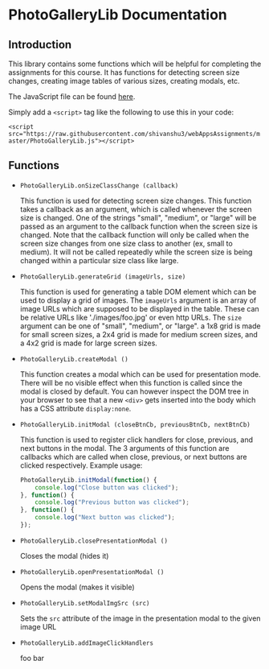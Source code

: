# PhotoGalleryLib Documentation

## Introduction

This library contains some functions which will be helpful for completing the assignments for this course. It has functions for detecting screen size changes, creating image tables of various sizes, creating modals, etc.

The JavaScript file can be found [here](https://github.com/shivanshu3/webAppsAssignments/blob/master/PhotoGalleryLib.js).

Simply add a `<script>` tag like the following to use this in your code:

`<script src="https://raw.githubusercontent.com/shivanshu3/webAppsAssignments/master/PhotoGalleryLib.js"></script>`

## Functions

- `PhotoGalleryLib.onSizeClassChange (callback)`

    This function is used for detecting screen size changes. This function takes a callback as an argument, which is called whenever the screen size is changed. One of the strings "small", "medium", or "large" will be passed as an argument to the callback function when the screen size is changed. Note that the callback function will only be called when the screen size changes from one size class to another (ex, small to medium). It will not be called repeatedly while the screen size is being changed within a particular size class like large.

- `PhotoGalleryLib.generateGrid (imageUrls, size)`

    This function is used for generating a table DOM element which can be used to display a grid of images. The `imageUrls` argument is an array of image URLs which are supposed to be displayed in the table. These can be relative URLs like './images/foo.jpg' or even http URLs. The `size` argument can be one of "small", "medium", or "large". a 1x8 grid is made for small screen sizes, a 2x4 grid is made for medium screen sizes, and a 4x2 grid is made for large screen sizes.

- `PhotoGalleryLib.createModal ()`

    This function creates a modal which can be used for presentation mode. There will be no visible effect when this function is called since the modal is closed by default. You can however inspect the DOM tree in your browser to see that a new `<div>` gets inserted into the body which has a CSS attribute `display:none`.

- `PhotoGalleryLib.initModal (closeBtnCb, previousBtnCb, nextBtnCb)`

    This function is used to register click handlers for close, previous, and next buttons in the modal. The 3 arguments of this function are callbacks which are called when close, previous, or next buttons are clicked respectively. Example usage:
    
    ```javascript
    PhotoGalleryLib.initModal(function() {
        console.log("Close button was clicked");
    }, function() {
        console.log("Previous button was clicked");
    }, function() {
        console.log("Next button was clicked");
    });
    ```

- `PhotoGalleryLib.closePresentationModal ()`

    Closes the modal (hides it)

- `PhotoGalleryLib.openPresentationModal ()`

    Opens the modal (makes it visible)
    
- `PhotoGalleryLib.setModalImgSrc (src)`

    Sets the `src` attribute of the image in the presentation modal to the given image URL
    
- `PhotoGalleryLib.addImageClickHandlers`

    foo bar
